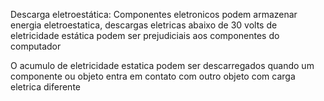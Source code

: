 Descarga eletroestática:
Componentes eletronicos podem armazenar energia eletroestatica, descargas eletricas abaixo de 30 volts de eletricidade estática  podem ser prejudiciais aos componentes do computador

O acumulo de eletricidade estatica podem ser descarregados quando um componente ou objeto entra em contato com outro objeto com carga eletrica diferente
